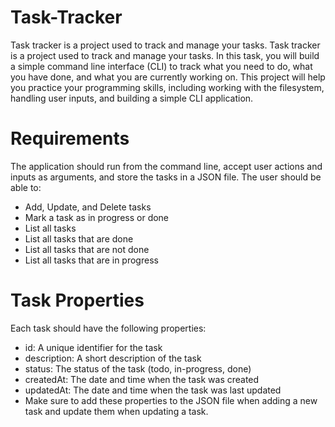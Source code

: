 # Task-Tracker
Task tracker is a project used to track and manage your tasks.
Task tracker is a project used to track and manage your tasks. 
In this task, you will build a simple command line interface (CLI) to track what you need to do, what you have done, and what you are currently working on. This project will help you practice your programming skills, including working with the filesystem, handling user inputs, and building a simple CLI application.

# Requirements
The application should run from the command line, accept user actions and inputs as arguments, and store the tasks in a JSON file. The user should be able to:

  - Add, Update, and Delete tasks
  - Mark a task as in progress or done
  - List all tasks
  - List all tasks that are done
  - List all tasks that are not done
  - List all tasks that are in progress
# Task Properties

Each task should have the following properties:
  - id: A unique identifier for the task
  - description: A short description of the task
  - status: The status of the task (todo, in-progress, done)
  - createdAt: The date and time when the task was created
  - updatedAt: The date and time when the task was last updated
  - Make sure to add these properties to the JSON file when adding a new task and update them when updating a task.
